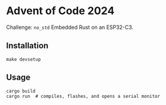 # Advent of Code 2024

Challenge: `no_std` Embedded Rust on an ESP32-C3.

## Installation

```shell
make devsetup
```

## Usage

```shell
cargo build
cargo run  # compiles, flashes, and opens a serial monitor
```
